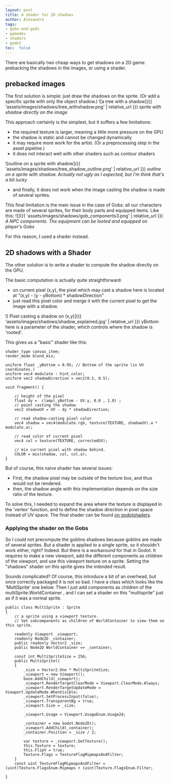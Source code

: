 ```yaml
---
layout: post
title: A shader for 2D shadows
author: Alexandre
tags:
- gobs-and-gods
- gamedev
- shaders
- godot
toc:  false
---
```


There are basically two cheap ways to get shadows on a 2D game: prebacking the shadows in the images, or using a shader.

## prebacked images
The first solution is simple: just draw the shadows on the sprite. (Or add a specific sprite with only the object shadow.)
![a tree with a shadow]({{ 'assets/images/shadows/tree_withshadow.png' | relative_url }})
*sprite with shadow directly on the image*

This approach certainly is the simplest, but it suffers a few limitations:
- the required texture is larger, meaning a little more pressure on the GPU
- the shadow is static and cannot be changed dynamically
- it may require more work for the artist. (Or a preprocessing step in the asset pipeline.)
- it does not interact well with other shaders such as contour shaders

![outline on a sprite with shadow]({{ 'assets/images/shadows/tree_shadow_outline.png' | relative_url }})
*outline on a sprite with shadow. Actually not ugly as I expected, but I'm think that's a bit lucky*

- and finally, it does not work when the image casting the shadow is made of several sprites.

This final limitation is the main issue in the case of Gobs: all our characters are made of several sprites, for their body parts and equipped items. Like this:
![]({{ 'assets/images/shadows/gob_components3.png' | relative_url }})
*A NPC components. The equipment can be looted and equipped on player's Gobs*

For this reason, I used a shader instead.


## 2D shadows with a Shader

The other solution is to write a shader to compute the shadow directly on the GPU.

The basic computation is actually quite straightforward:
- on current pixel (x,y), the pixel which may cast a shadow here is located at "(x,y) - (y - yBottom) * shadowDirection"
- just read this pixel color and merge it with the current pixel to get the image with a shadow.

![ Pixel casting a shadow on (x,y)]({{ 'assets/images/shadows/shadow_explained.jpg' | relative_url }})
yBottom here is a parameter of the shader, which controls where the shadow is 'rooted'.

This gives us a  "basic" shader like this:
```
shader_type canvas_item;
render_mode blend_mix;

uniform float _yBottom = 0.95; // Bottom of the sprite (in UV coordinates.)
uniform vec4 modulate : hint_color;
uniform vec2 shadowDirection = vec2(0.5, 0.5); 

void fragment() {

	// height of the pixel
	float dy =  clamp(_yBottom - UV.y, 0.0 , 1.0) ;
	// point casting the shadow
	vec2 shadowUV = UV - dy * shadowDirection;
		
	// read shadow-casting pixel color
	vec4 shadow = vec4(modulate.rgb, texture(TEXTURE, shadowUV).a * modulate.a);

	// read color of current pixel
	vec4 col = texture(TEXTURE, correctedUV);
	
	// mix current pixel with shadow behind.
	COLOR = mix(shadow, col, col.a);
}
```

But of course, this naive shader has several issues:
- First, the shadow pixel may be outside of the texture box, and thus would not be rendered.
- then, the shadow angle with this implementation depends on the size ratio of the texture.

To solve this, I needed to expand the area where the texture is displayed in the 'vertex' function, and to define the shadow direction in pixel space instead of UV space.
The final shader can be found [on godotshaders](https://godotshaders.com/shader/2d-shadow-with-bottom-offset-image-ratio-independent-shadow-direction-and-minimal-vertex-increase/).

### Applying the shader on the Gobs

So I could not precompute the goblins shadows because goblins are made of several sprites.
But a shader is applied to a single sprite, so it shouldn't work either, right?
Indeed. But there is a workaround for that in Godot.
It requires to make a new viewport, add the different components as children of the viewport, and use this viewport texture on a sprite. Setting the "shadows" shader on this sprite gives the intended result.

Sounds complicated?  Of course, this introduce a bit of an overhead, but once correctly packaged it is not so bad.
I have a class which looks like the 'MultiSprite' one below. Then I just add components as children of the multiSprite.WorldContainer , and I can set a shader on this "multisprite" just as if it was a normal sprite.  

```
public class MultiSprite : Sprite
{
    // a sprite using a viewport texture.
    // Set subcomponents as children of WorldContainer to view them on this sprite.

    readonly Viewport _viewport;
    readonly Node2D _container;
    public readonly Vector2 _size;
    public Node2D WorldContainer => _container;

    const int MultiSpriteSize = 256;
    public MultiSprite()
    {
        _size = Vector2.One * MultiSpriteSize;
        _viewport = new Viewport();
        base.AddChild(_viewport);
        _viewport.RenderTargetClearMode = Viewport.ClearMode.Always;
        _viewport.RenderTargetUpdateMode = Viewport.UpdateMode.WhenVisible;
        _viewport.SetProcessInput(false);
        _viewport.TransparentBg = true;
        _viewport.Size = _size;

        _viewport.Usage = Viewport.UsageEnum.Usage2d;

        _container = new Godot.Node2D();
        _viewport.AddChild(_container);
        _container.Position = _size / 2;

        var texture = _viewport.GetTexture();
        this.Texture = texture;
        this.FlipV = true;
        Texture.Flags = TextureFlagMipmapsAndFilter;
    }
    const uint TextureFlagMipmapsAndFilter = (uint)Texture.FlagsEnum.Mipmaps + (uint)Texture.FlagsEnum.Filter;   

}
```
 